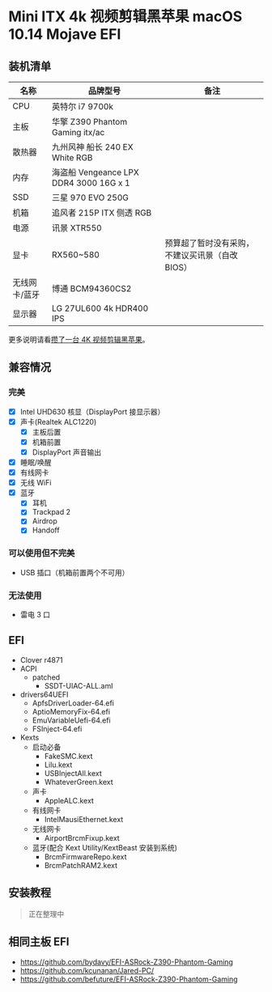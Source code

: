 # Mini ITX 4k 视频剪辑黑苹果 macOS 10.14 Mojave EFI

## 装机清单

| 名称 | 品牌型号 | 备注 |
| --- | --- | --- |
| CPU | 英特尔 i7 9700k |  |
| 主板 | 华擎 Z390 Phantom Gaming itx/ac |  |
| 散热器 | 九州风神 船长 240 EX White RGB |  |
| 内存 | 海盗船 Vengeance LPX DDR4 3000 16G x 1 |  |
| SSD | 三星 970 EVO 250G |  |
| 机箱 | 追风者 215P ITX 侧透 RGB |  |
| 电源 | 讯景 XTR550 |  |
| 显卡 | RX560\~580 | 预算超了暂时没有采购，不建议买讯景（自改 BIOS） |
| 无线网卡/蓝牙 | 博通 BCM94360CS2 | |
| 显示器 | LG 27UL600 4k HDR400 IPS | |

更多说明请看[攒了一台 4K 视频剪辑黑苹果](http://icyleaf.com/2019/01/itx-coffee-lake-hackintosh-build-for-4k-video-editing/)。

## 兼容情况

### 完美

- [x] Intel UHD630 核显（DisplayPort 接显示器）
- [x] 声卡(Realtek ALC1220)
    - [x] 主板后置
    - [x] 机箱前置
    - [x] DisplayPort 声音输出
- [x] 睡眠/唤醒
- [x] 有线网卡
- [x] 无线 WiFi
- [x] 蓝牙
    - [x] 耳机
    - [x] Trackpad 2
    - [x] Airdrop
    - [x] Handoff

### 可以使用但不完美

- USB 插口（机箱前置两个不可用）

### 无法使用

- 雷电 3 口

## EFI

- Clover r4871
- ACPI
    - patched
        - SSDT-UIAC-ALL.aml
- drivers64UEFI
    - ApfsDriverLoader-64.efi
    - AptioMemoryFix-64.efi
    - EmuVariableUefi-64.efi
    - FSInject-64.efi
- Kexts
    - 启动必备
        - FakeSMC.kext
        - Lilu.kext
        - USBInjectAll.kext
        - WhateverGreen.kext
    - 声卡
        - AppleALC.kext
    - 有线网卡
        - IntelMausiEthernet.kext
    - 无线网卡
        - AirportBrcmFixup.kext
    - 蓝牙(配合 Kext Utility/KextBeast 安装到系统)
        - BrcmFirmwareRepo.kext
        - BrcmPatchRAM2.kext

## 安装教程

> 正在整理中

## 相同主板 EFI

- https://github.com/bydavy/EFI-ASRock-Z390-Phantom-Gaming
- https://github.com/kcunanan/Jared-PC/
- https://github.com/befuture/EFI-ASRock-Z390-Phantom-Gaming
